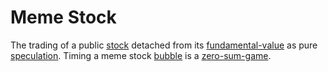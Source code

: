 # Meme Stock

The trading of a public [stock](stock.md) detached from its [fundamental-value](fundamental-value.md) as pure [speculation](speculation.md). Timing a meme stock [bubble](bubble.md) is a [zero-sum-game](zero-sum-game.md). 
